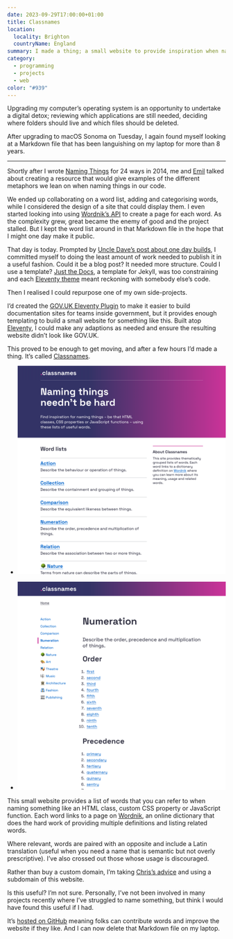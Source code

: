 ```yaml
---
date: 2023-09-29T17:00:00+01:00
title: Classnames
location:
  locality: Brighton
  countryName: England
summary: I made a thing; a small website to provide inspiration when naming things.
category:
  - programming
  - projects
  - web
color: "#939"
---
```


Upgrading my computer’s operating system is an opportunity to undertake a digital detox; reviewing which applications are still needed, deciding where folders should live and which files should be deleted.

After upgrading to macOS Sonoma on Tuesday, I again found myself looking at a Markdown file that has been languishing on my laptop for more than 8 years.

---

Shortly after I wrote [Naming Things][1] for 24 ways in 2014, me and [Emil][2] talked about creating a resource that would give examples of the different metaphors we lean on when naming things in our code.

We ended up collaborating on a word list, adding and categorising words, while I considered the design of a site that could display them. I even started looking into using [Wordnik’s API][3] to create a page for each word. As the complexity grew, great became the enemy of good and the project stalled. But I kept the word list around in that Markdown file in the hope that I might one day make it public.

That day is today. Prompted by [Uncle Dave’s post about one day builds][4], I committed myself to doing the least amount of work needed to publish it in a useful fashion. Could it be a blog post? It needed more structure. Could I use a template? [Just the Docs][5], a template for Jekyll, was too constraining and each [Eleventy theme][6] meant reckoning with somebody else’s code.

Then I realised I could repurpose one of my own side-projects.

I’d created the [GOV.UK Eleventy Plugin][7] to make it easier to build documentation sites for teams inside government, but it provides enough templating to build a small website for something like this. Built atop [Eleventy][8], I could make any adaptions as needed and ensure the resulting website didn’t look like GOV.UK.

This proved to be enough to get moving, and after a few hours I’d made a thing. It’s called [Classnames][9].

- ![Screenshot of the Classnames home page.](../media/2023/272/a1/home_screenshot.png)

- ![Screenshot of a word page on the Classnames website.](../media/2023/272/a1/word_screenshot.png)

This small website provides a list of words that you can refer to when naming something like an HTML class, custom CSS property or JavaScript function. Each word links to a page on [Wordnik][10], an online dictionary that does the hard work of providing multiple definitions and listing related words.

Where relevant, words are paired with an opposite and include a Latin translation (useful when you need a name that is semantic but not overly prescriptive). I’ve also crossed out those whose usage is discouraged.

Rather than buy a custom domain, I’m taking [Chris’s advice][11] and using a subdomain of this website.

Is this useful? I’m not sure. Personally, I’ve not been involved in many projects recently where I’ve struggled to name something, but think I would have found this useful if I had.

It’s [hosted on GitHub][12] meaning folks can contribute words and improve the website if they like. And I can now delete that Markdown file on my laptop.

[1]: https://24ways.org/2014/naming-things/
[2]: https://thatemil.com
[3]: https://developer.wordnik.com
[4]: https://daverupert.com/2023/09/one-day-builds/
[5]: https://just-the-docs.com
[6]: https://www.11tythemes.com
[7]: https://x-govuk.github.io/govuk-eleventy-plugin/
[8]: https://www.11ty.dev
[9]: https://classnames.paulrobertlloyd.com
[10]: https://www.wordnik.com
[11]: https://chriscoyier.net/2023/09/21/use-subdomains/
[12]: https://github.com/paulrobertlloyd/classnames
